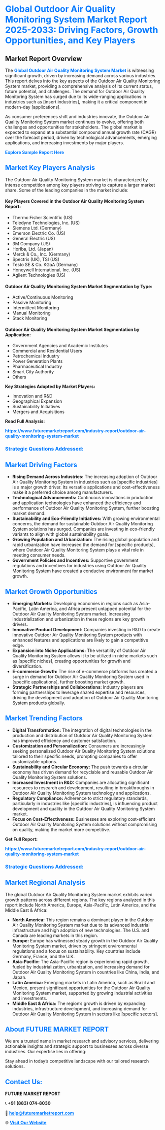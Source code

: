 <h1 style="color: #007BFF;">Global Outdoor Air Quality Monitoring System Market Report 2025-2033: Driving Factors, Growth Opportunities, and Key Players</h1>

<section id="overview">
<h2>Market Report Overview</h2>
<p>The <a href="https://www.futuremarketreport.com/industry-report/outdoor-air-quality-monitoring-system-market" style="color: #007BFF; text-decoration: none;"><strong>Global Outdoor Air Quality Monitoring System Market</strong></a> is witnessing significant growth, driven by increasing demand across various industries. This report delves into the key aspects of the Outdoor Air Quality Monitoring System market, providing a comprehensive analysis of its current status, future potential, and challenges. The demand for Outdoor Air Quality Monitoring System has surged due to its wide-ranging applications in industries such as [insert industries], making it a critical component in modern-day [applications].</p>
<p>As consumer preferences shift and industries innovate, the Outdoor Air Quality Monitoring System market continues to evolve, offering both challenges and opportunities for stakeholders. The global market is expected to expand at a substantial compound annual growth rate (CAGR) over the forecast period, driven by technological advancements, emerging applications, and increasing investments by major players.</p>
</section>

<section id="overview">
<p><a href="https://www.futuremarketreport.com/request-sample/reportId=54073" style="color: #007BFF; text-decoration: none;"><strong>Explore Sample Report Here</strong></a></p>
</section>

<section id="key-players">
<h2 style="color: #007BFF;">Market Key Players Analysis</h2>
<p>The Outdoor Air Quality Monitoring System market is characterized by intense competition among key players striving to capture a larger market share. Some of the leading companies in the market include:</p>
<h4>Key Players Covered in the Outdoor Air Quality Monitoring System Report:</h4>
<ul><li>Thermo Fisher Scientific (US)</li><li>Teledyne Technologies, Inc. (US)</li><li>Siemens Ltd. (Germany)</li><li>Emerson Electric Co. (US)</li><li>General Electric (US)</li><li>3M Company (US)</li><li>Horiba, Ltd. (Japan)</li><li>Merck &amp; Co., Inc. (Germany)</li><li>Spectris (UK), TSI (US)</li><li>Testo SE &amp; Co. KGaA (Germany)</li><li>Honeywell International, Inc. (US)</li><li>Agilent Technologies (US)</li></ul>
<h4>Outdoor Air Quality Monitoring System Market Segmentation by Type:</h4>
<ul><li>Active/Continuous Monitoring</li><li>Passive Monitoring</li><li>Intermittent Monitoring</li><li>Manual Monitoring</li><li>Stack Monitoring</li></ul>

<h4>Outdoor Air Quality Monitoring System Market Segmentation by Application:</h4>
<ul><li>Government Agencies and Academic Institutes</li><li>Commercial and Residential Users</li><li>Petrochemical Industry</li><li>Power Generation Plants</li><li>Pharmaceutical Industry</li><li>Smart City Authority</li><li>Others</li></ul>
<p><strong>Key Strategies Adopted by Market Players:</strong></p>
<ul>
<li>Innovation and R&D</li>
<li>Geographical Expansion</li>
<li>Sustainability Initiatives</li>
<li>Mergers and Acquisitions</li>
</ul>
</section>

<section>
<p><strong>Read Full Analysis: </strong></p><a href="https://www.futuremarketreport.com/industry-report/outdoor-air-quality-monitoring-system-market" style="color: #007BFF; text-decoration: none;"><strong>https://www.futuremarketreport.com/industry-report/outdoor-air-quality-monitoring-system-market</strong></a>
<h3 style="color: #007BFF;">Strategic Questions Addressed:</h3>
</section>

<section id="driving-factors">
<h2 style="color: #007BFF;">Market Driving Factors</h2>
<ul>
<li><strong>Rising Demand Across Industries:</strong> The increasing adoption of Outdoor Air Quality Monitoring System in industries such as [specific industries] is a major growth driver. Its versatile applications and cost-effectiveness make it a preferred choice among manufacturers.</li>
<li><strong>Technological Advancements:</strong> Continuous innovations in production and application technologies have enhanced the efficiency and performance of Outdoor Air Quality Monitoring System, further boosting market demand.</li>
<li><strong>Sustainability and Eco-Friendly Initiatives:</strong> With growing environmental concerns, the demand for sustainable Outdoor Air Quality Monitoring System solutions has surged. Companies are investing in eco-friendly variants to align with global sustainability goals.</li>
<li><strong>Growing Population and Urbanization:</strong> The rising global population and rapid urbanization have increased the demand for [specific products], where Outdoor Air Quality Monitoring System plays a vital role in meeting consumer needs.</li>
<li><strong>Government Policies and Incentives:</strong> Supportive government regulations and incentives for industries using Outdoor Air Quality Monitoring System have created a conducive environment for market growth.</li>
</ul>
</section>

<section id="growth-opportunities">
<h2 style="color: #007BFF;">Market Growth Opportunities</h2>
<ul>
<li><strong>Emerging Markets:</strong> Developing economies in regions such as Asia-Pacific, Latin America, and Africa present untapped potential for the Outdoor Air Quality Monitoring System market. Increasing industrialization and urbanization in these regions are key growth drivers.</li>
<li><strong>Innovative Product Development:</strong> Companies investing in R&D to create innovative Outdoor Air Quality Monitoring System products with enhanced features and applications are likely to gain a competitive edge.</li>
<li><strong>Expansion into Niche Applications:</strong> The versatility of Outdoor Air Quality Monitoring System allows it to be utilized in niche markets such as [specific niches], creating opportunities for growth and diversification.</li>
<li><strong>E-commerce Growth:</strong> The rise of e-commerce platforms has created a surge in demand for Outdoor Air Quality Monitoring System used in [specific applications], further boosting market growth.</li>
<li><strong>Strategic Partnerships and Collaborations:</strong> Industry players are forming partnerships to leverage shared expertise and resources, driving the development and adoption of Outdoor Air Quality Monitoring System products globally.</li>
</ul>
</section>

<section id="trending-factors">
<h2 style="color: #007BFF;">Market Trending Factors</h2>
<ul>
<li><strong>Digital Transformation:</strong> The integration of digital technologies in the production and distribution of Outdoor Air Quality Monitoring System has improved efficiency and customer satisfaction.</li>
<li><strong>Customization and Personalization:</strong> Consumers are increasingly seeking personalized Outdoor Air Quality Monitoring System solutions tailored to their specific needs, prompting companies to offer customizable options.</li>
<li><strong>Sustainability and Circular Economy:</strong> The push towards a circular economy has driven demand for recyclable and reusable Outdoor Air Quality Monitoring System solutions.</li>
<li><strong>Increased Investment in R&D:</strong> Companies are allocating significant resources to research and development, resulting in breakthroughs in Outdoor Air Quality Monitoring System technology and applications.</li>
<li><strong>Regulatory Compliance:</strong> Adherence to strict regulatory standards, particularly in industries like [specific industries], is influencing product development and quality in the Outdoor Air Quality Monitoring System market.</li>
<li><strong>Focus on Cost-Effectiveness:</strong> Businesses are exploring cost-efficient Outdoor Air Quality Monitoring System solutions without compromising on quality, making the market more competitive.</li>
</ul>
</section>

<section>
<p><strong>Get Full Report: </strong></p><a href="https://www.futuremarketreport.com/industry-report/outdoor-air-quality-monitoring-system-market" style="color: #007BFF; text-decoration: none;"><strong>https://www.futuremarketreport.com/industry-report/outdoor-air-quality-monitoring-system-market</strong></a>
<h3 style="color: #007BFF;">Strategic Questions Addressed:</h3>
</section>


<section id="regional-analysis">
<h2 style="color: #007BFF;">Market Regional Analysis</h2>
<p>The global Outdoor Air Quality Monitoring System market exhibits varied growth patterns across different regions. The key regions analyzed in this report include North America, Europe, Asia-Pacific, Latin America, and the Middle East & Africa:</p>
<ul>
<li><strong>North America:</strong> This region remains a dominant player in the Outdoor Air Quality Monitoring System market due to its advanced industrial infrastructure and high adoption of new technologies. The U.S. and Canada are leading markets in this region.</li>
<li><strong>Europe:</strong> Europe has witnessed steady growth in the Outdoor Air Quality Monitoring System market, driven by stringent environmental regulations and a focus on sustainability. Key countries include Germany, France, and the U.K.</li>
<li><strong>Asia-Pacific:</strong> The Asia-Pacific region is experiencing rapid growth, fueled by industrialization, urbanization, and increasing demand for Outdoor Air Quality Monitoring System in countries like China, India, and Japan.</li>
<li><strong>Latin America:</strong> Emerging markets in Latin America, such as Brazil and Mexico, present significant opportunities for the Outdoor Air Quality Monitoring System market, supported by growing industrial activities and investments.</li>
<li><strong>Middle East & Africa:</strong> The region’s growth is driven by expanding industries, infrastructure development, and increasing demand for Outdoor Air Quality Monitoring System in sectors like [specific sectors].</li>
</ul>
</section>

<footer>
<h2 style="color: #007BFF;">About FUTURE MARKET REPORT</h2>
<p>We are a trusted name in market research and advisory services, delivering actionable insights and strategic support to businesses across diverse industries. Our expertise lies in offering:</p>

<p>Stay ahead in today’s competitive landscape with our tailored research solutions.</p>

<h2 style="color: #007BFF;">Contact Us:</h2>
<p><strong>FUTURE MARKET REPORT</strong></p>
<p>📞 <strong>+91 (883) 074-8030</strong></p>
<p>📧 <strong><a href="mailto:help@futuremarketreport.com" style="color: #007BFF;">help@futuremarketreport.com</a></strong></p>
<p>🌐 <strong><a href="https://www.futuremarketreport.com/" style="color: #007BFF;">Visit Our Website</a></strong></p>
</footer>